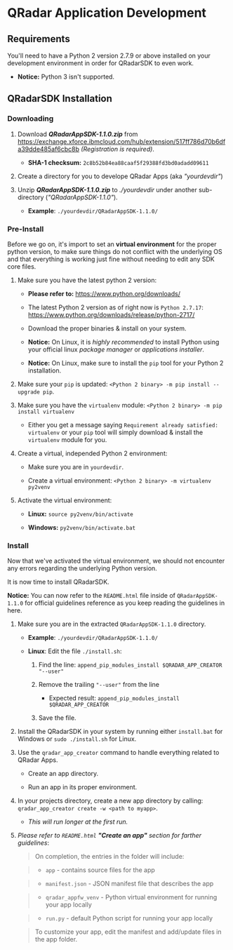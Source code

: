  
# QRadar Application Development #

## Requirements ##

You'll need to have a Python 2 version 2.7.9 or above installed on your development environment in order for QRadarSDK to even work.

* **Notice:** Python 3 isn't supported.


## QRadarSDK Installation ##


### Downloading ###

1. Download **_QRadarAppSDK-1.1.0.zip_** from https://exchange.xforce.ibmcloud.com/hub/extension/517ff786d70b6dfa39dde485af6cbc8b _(Registration is required)_.
    
    - **SHA-1 checksum:** `2c8b52b84ea88caaf5f29388fd3bd0adadd09611`

2. Create a directory for you to develope QRadar Apps (aka _"yourdevdir"_)

3. Unzip **_QRadarAppSDK-1.1.0.zip_** to _./yourdevdir_ under another sub-directory (_"QRadarAppSDK-1.1.0"_). 

    - **Example**: `./yourdevdir/QRadarAppSDK-1.1.0/`

### Pre-Install ###

Before we go on, it's import to set an **virtual environment** for the proper python version, to make sure things do not conflict with the underlying OS and that everything is working just fine without needing to edit any SDK core files.

1. Make sure you have the latest python 2 version:

    - **Please refer to:** https://www.python.org/downloads/
    
    - The latest Python 2 version as of right now is `Python 2.7.17`: https://www.python.org/downloads/release/python-2717/

    - Download the proper binaries & install on your system.
    
    - **Notice:** On Linux, it is _highly recommended_ to install Python using your official linux _package manager_ or _applications installer_.

    - **Notice:** On Linux, make sure to install the `pip` tool for your Python 2 installation. 

2. Make sure your `pip` is updated: `<Python 2 binary> -m pip install --upgrade pip`.

3. Make sure you have the `virtualenv` module: `<Python 2 binary> -m pip install virtualenv`

    * Either you get a message saying `Requirement already satisfied: virtualenv` or your `pip` tool will simply download & install the `virtualenv` module for you.

4. Create a virtual, independed Python 2 environment:

    * Make sure you are in `yourdevdir`.

    * Create a virtual environment: `<Python 2 binary> -m virtualenv py2venv`

5. Activate the virtual environment: 

    - **Linux:** `source py2venv/bin/activate`

    - **Windows:** `py2venv/bin/activate.bat`

### Install ###

Now that we've activated the virtual environment, we should not encounter any errors regarding the underlying Python version. 

It is now time to install QRadarSDK.

**Notice:** You can now refer to the `README.html` file inside of `QRadarAppSDK-1.1.0` for official guidelines reference as you keep reading the guidelines in here.

1. Make sure you are in the extracted `QRadarAppSDK-1.1.0` directory.

    - **Example**: `./yourdevdir/QRadarAppSDK-1.1.0/`

    - **Linux**: Edit the file `./install.sh`:

        1. Find the line: `append_pip_modules_install $QRADAR_APP_CREATOR "--user"`

        2. Remove the trailing `"--user"` from the line

            - Expected result: `append_pip_modules_install $QRADAR_APP_CREATOR`

        3. Save the file.


2. Install the QRadarSDK in your system by running either `install.bat` for Windows or `sudo ./install.sh` for Linux.

3. Use the `qradar_app_creator` command to handle everything related to QRadar Apps.

    - Create an app directory.

    - Run an app in its proper environment.

4. In your projects directory, create a new app directory by calling: `qradar_app_creator create -w <path to myapp>`.
    - _This will run longer at the first run._

5. _Please refer to `README.html` **"Create an app"** section for farther guidelines_:

    > On completion, the entries in the folder will include:

    > * `app` - contains source files for the app

    > * `manifest.json` - JSON manifest file that describes the app

    > * `qradar_appfw_venv` - Python virtual environment for running your app locally

    > * `run.py` - default Python script for running your app locally

    > To customize your app, edit the manifest and add/update files in the app folder.